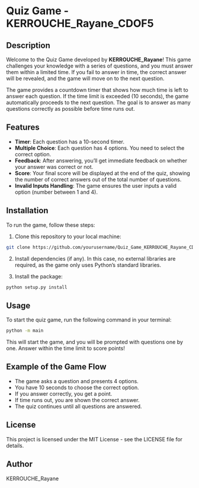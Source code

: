 # Quiz Game - KERROUCHE_Rayane_CDOF5

## Description

Welcome to the Quiz Game developed by **KERROUCHE_Rayane**! This game challenges your knowledge with a series of questions, and you must answer them within a limited time. If you fail to answer in time, the correct answer will be revealed, and the game will move on to the next question.

The game provides a countdown timer that shows how much time is left to answer each question. If the time limit is exceeded (10 seconds), the game automatically proceeds to the next question. The goal is to answer as many questions correctly as possible before time runs out.

## Features

- **Timer**: Each question has a 10-second timer.
- **Multiple Choice**: Each question has 4 options. You need to select the correct option.
- **Feedback**: After answering, you’ll get immediate feedback on whether your answer was correct or not.
- **Score**: Your final score will be displayed at the end of the quiz, showing the number of correct answers out of the total number of questions.
- **Invalid Inputs Handling**: The game ensures the user inputs a valid option (number between 1 and 4).

## Installation

To run the game, follow these steps:

1. Clone this repository to your local machine:

```bash
git clone https://github.com/yourusername/Quiz_Game_KERROUCHE_Rayane_CDOF5.git
```
2. Install dependencies (if any). In this case, no external libraries are required, as the game only uses Python’s standard libraries.

3. Install the package:

```bash
python setup.py install
```
## Usage
To start the quiz game, run the following command in your terminal:

```bash
python -m main
```
This will start the game, and you will be prompted with questions one by one. Answer within the time limit to score points!

## Example of the Game Flow

- The game asks a question and presents 4 options.
- You have 10 seconds to choose the correct option.
- If you answer correctly, you get a point.
- If time runs out, you are shown the correct answer.
- The quiz continues until all questions are answered.

## License
This project is licensed under the MIT License - see the LICENSE file for details.

## Author

KERROUCHE_Rayane






